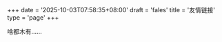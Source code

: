 +++
date = '2025-10-03T07:58:35+08:00'
draft = 'fales'
title = '友情链接'
type = 'page'
+++

啥都木有......
